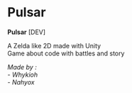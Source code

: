 # Pulsar
**Pulsar** [DEV] 

A Zelda like 2D made with Unity <br>
Game about code with battles and story<br>

*Made by :* <br>
  *- Whykioh* <br>
  *- Nahyox*
